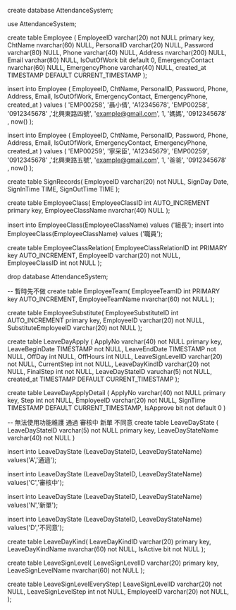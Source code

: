 create database AttendanceSystem;

use AttendanceSystem; 

create table Employee (
	EmployeeID varchar(20) not NULL primary key,
    ChtName nvarchar(60) NULL,
    PersonalID  varchar(20) NULL,
    Password varchar(80) NULL,
    Phone varchar(40) NULL,
    Address nvarchar(200) NULL,
    Email varchar(80) NULL,
    IsOutOfWork bit default 0,
    EmergencyContact nvarchar(60) NULL,
    EmergencyPhone varchar(40) NULL,
    created_at TIMESTAMP DEFAULT CURRENT_TIMESTAMP
);

insert into Employee (
    EmployeeID, ChtName, PersonalID, Password, 
    Phone, Address, Email, IsOutOfWork, 
    EmergencyContact, EmergencyPhone, created_at
) values (
    'EMP00258', '聶小倩', 'A12345678', 'EMP00258',
    '0912345678' ,'北興東路四號', 'example@gmail.com', 1,
    '媽媽', '0912345678' , now()
);

insert into Employee (
    EmployeeID, ChtName, PersonalID, Password, 
    Phone, Address, Email, IsOutOfWork, EmergencyContact, EmergencyPhone, created_at
) values (
    'EMP00259', '寧采臣', 'A12345679', 'EMP00259',
    '0912345678' ,'北興東路五號', 'example@gmail.com', 1,
    '爸爸', '0912345678' , now()
);


create table SignRecords(
    EmployeeID varchar(20) not NULL,
    SignDay Date,
    SignInTime  TIME,
    SignOutTime TIME
);

create table EmployeeClass(
    EmployeeClassID int AUTO_INCREMENT primary key,
    EmployeeClassName nvarchar(40) NULL
);

insert into EmployeeClass(EmployeeClassName) values ('組長');
insert into EmployeeClass(EmployeeClassName) values ('職員');

create table EmployeeClassRelation(
    EmployeeClassRelationID int PRIMARY key AUTO_INCREMENT,
    EmployeeID varchar(20) not NULL,
    EmployeeClassID int not NULL
);

drop database AttendanceSystem;

-- 暫時先不做
create table EmployeeTeam(
    EmployeeTeamID int PRIMARY key AUTO_INCREMENT,
    EmployeeTeamName nvarchar(60) not NULL
);

create table EmployeeSubstitute(
    EmployeeSubstituteID int AUTO_INCREMENT primary key,
    EmployeeID varchar(20) not NULL,
    SubstituteEmployeeID varchar(20) not NULL
);

create table LeaveDayApply (
	ApplyNo varchar(40) not NULL primary key,
    LeaveBeginDate TIMESTAMP not NULL,
    LeaveEndDate TIMESTAMP not NULL,
    OffDay int NULL,
    OffHours int NULL,
    LeaveSignLevelID varchar(20) not NULL,
    CurrentStep int not NULL,
    LeaveDayKindID varchar(20) not NULL,
    FinalStep int not NULL,
    LeaveDayStateID varuchar(5) not NULL,
    created_at TIMESTAMP DEFAULT CURRENT_TIMESTAMP
);

create table LeaveDayApplyDetail (
    ApplyNo varchar(40) not NULL primary key,
    Step int not NULL,
    EmployeeID varchar(20) not NULL,
    SignTime TIMESTAMP DEFAULT CURRENT_TIMESTAMP,
    IsApprove bit not default 0
)

-- 無法使用功能維護 通過 審核中 新單 不同意
create table LeaveDayState (
    LeaveDayStateID varchar(5) not NULL primary key,
    LeaveDayStateName varchar(40) not NULL
)

insert into LeaveDayState (LeaveDayStateID, LeaveDayStateName)
values('A','通過');

insert into LeaveDayState (LeaveDayStateID, LeaveDayStateName)
values('C','審核中');

insert into LeaveDayState (LeaveDayStateID, LeaveDayStateName)
values('N','新單');

insert into LeaveDayState (LeaveDayStateID, LeaveDayStateName)
values('D','不同意');

create table LeaveDayKind(
    LeaveDayKindID varchar(20) primary key,
    LeaveDayKindName nvarchar(60) not NULL,
    IsActive bit not NULL
);

create table LeaveSignLevel(
    LeaveSignLevelID varchar(20) primary key,
    LeaveSignLevelName nvarchar(60) not NULL
);

create table LeaveSignLevelEveryStep(
    LeaveSignLevelID varchar(20) not NULL,
    LeaveSignLevelStep int not NULL,
    EmployeeID varchar(20) not NULL,
);